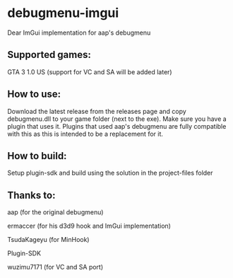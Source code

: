 # debugmenu-imgui
Dear ImGui implementation for aap's debugmenu

## Supported games:
GTA 3 1.0 US (support for VC and SA will be added later)

## How to use:
Download the latest release from the releases page and copy debugmenu.dll to your game folder (next to the exe). Make sure you have a plugin that uses it. 
Plugins that used aap's debugmenu are fully compatible with this as this is intended to be a replacement for it.

## How to build:
Setup plugin-sdk and build using the solution in the project-files folder

## Thanks to:

aap (for the original debugmenu)

ermaccer (for his d3d9 hook and ImGui implementation)

TsudaKageyu (for MinHook)

Plugin-SDK

wuzimu7171 (for VC and SA port)
